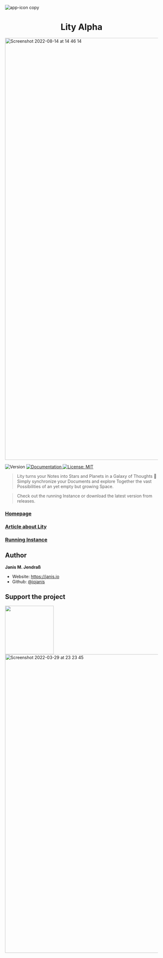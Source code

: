 ![app-icon copy](https://user-images.githubusercontent.com/12971934/184537872-3aebba14-79db-4bae-a7a4-6b2cb4bf4131.png)


<h1 align="center">Lity Alpha</h1>

<img width="1392" alt="Screenshot 2022-08-14 at 14 46 14" src="https://user-images.githubusercontent.com/12971934/184537544-18c0929a-b0f9-4389-8e3a-0de4b338455d.png">

<p>
  <img alt="Version" src="https://img.shields.io/badge/version-1.5.0-blue.svg?cacheSeconds=2592000" />
  <a href="https://github.com/iojanis/Lity" target="_blank">
    <img alt="Documentation" src="https://img.shields.io/badge/documentation-yes-brightgreen.svg" />
  </a>
  <a href="#" target="_blank">
    <img alt="License: MIT" src="https://img.shields.io/badge/License-MIT-yellow.svg" />
  </a>
</p>

>Lity turns your Notes into Stars and Planets in a Galaxy of Thoughts 💭 Simply synchronize your Documents and explore Together the vast Possibilities of an yet empty but growing Space.

>Check out the running Instance or download the latest version from releases.

### [Homepage](https://lity.cc)

### [Article about Lity](https://janis.io/journal/causality-and-the-future)

### [Running Instance](https://app.lity.cc)

## Author

 **Janis M. Jendraß**

* Website: https://janis.io
* Github: [@iojanis](https://github.com/iojanis)

## Support the project

<a href="https://www.patreon.com/janisio">
  <img src="https://c5.patreon.com/external/logo/become_a_patron_button@2x.png" width="160">
</a>

<img width="985" alt="Screenshot 2022-03-29 at 23 23 45" src="https://user-images.githubusercontent.com/12971934/184537211-305ae9ff-64e5-4209-a039-fcb1ae84816b.png">


